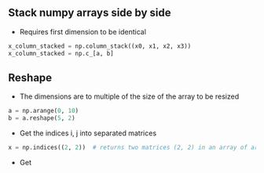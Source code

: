 ## Stack numpy arrays side by side

- Requires first dimension to be identical

```python
x_column_stacked = np.column_stack((x0, x1, x2, x3))
x_column_stacked = np.c_[a, b]
```

## Reshape

- The dimensions are to multiple of the size of the array to be resized
```python
a = np.arange(0, 10)
b = a.reshape(5, 2)
```

- Get the indices i, j into separated matrices
```python
x = np.indices((2, 2))  # returns two matrices (2, 2) in an array of arrays, one containing the i index, the other the j index
```

- Get
